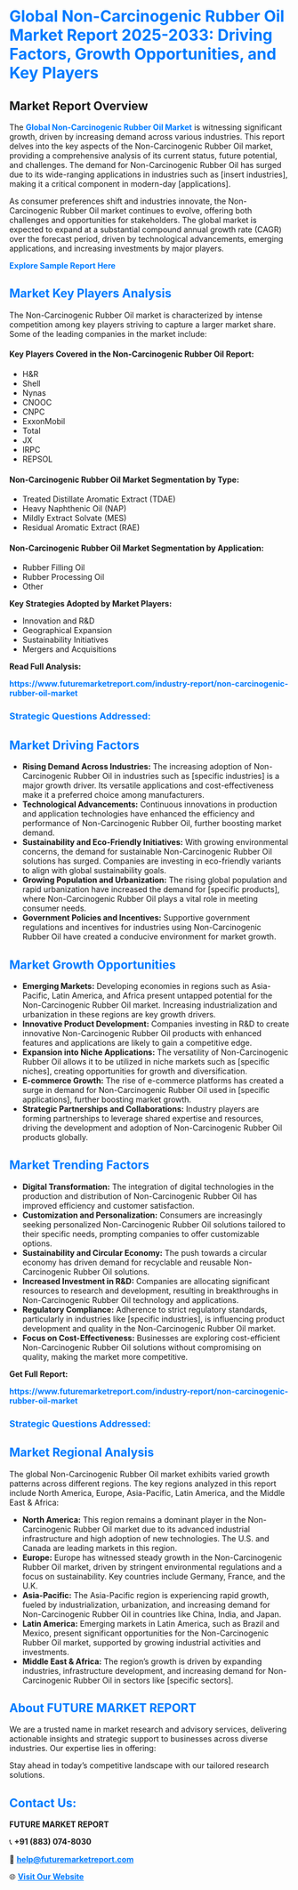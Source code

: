 <h1 style="color: #007BFF;">Global Non-Carcinogenic Rubber Oil Market Report 2025-2033: Driving Factors, Growth Opportunities, and Key Players</h1>

<section id="overview">
<h2>Market Report Overview</h2>
<p>The <a href="https://www.futuremarketreport.com/industry-report/non-carcinogenic-rubber-oil-market" style="color: #007BFF; text-decoration: none;"><strong>Global Non-Carcinogenic Rubber Oil Market</strong></a> is witnessing significant growth, driven by increasing demand across various industries. This report delves into the key aspects of the Non-Carcinogenic Rubber Oil market, providing a comprehensive analysis of its current status, future potential, and challenges. The demand for Non-Carcinogenic Rubber Oil has surged due to its wide-ranging applications in industries such as [insert industries], making it a critical component in modern-day [applications].</p>
<p>As consumer preferences shift and industries innovate, the Non-Carcinogenic Rubber Oil market continues to evolve, offering both challenges and opportunities for stakeholders. The global market is expected to expand at a substantial compound annual growth rate (CAGR) over the forecast period, driven by technological advancements, emerging applications, and increasing investments by major players.</p>
</section>

<section id="overview">
<p><a href="https://www.futuremarketreport.com/request-sample/reportId=86853" style="color: #007BFF; text-decoration: none;"><strong>Explore Sample Report Here</strong></a></p>
</section>

<section id="key-players">
<h2 style="color: #007BFF;">Market Key Players Analysis</h2>
<p>The Non-Carcinogenic Rubber Oil market is characterized by intense competition among key players striving to capture a larger market share. Some of the leading companies in the market include:</p>
<h4>Key Players Covered in the Non-Carcinogenic Rubber Oil Report:</h4>
<ul><li>H&amp;R</li><li>Shell</li><li>Nynas</li><li>CNOOC</li><li>CNPC</li><li>ExxonMobil</li><li>Total</li><li>JX</li><li>IRPC</li><li>REPSOL</li></ul>
<h4>Non-Carcinogenic Rubber Oil Market Segmentation by Type:</h4>
<ul><li>Treated Distillate Aromatic Extract (TDAE)</li><li>Heavy Naphthenic Oil (NAP)</li><li>Mildly Extract Solvate (MES)</li><li>Residual Aromatic Extract (RAE)</li></ul>

<h4>Non-Carcinogenic Rubber Oil Market Segmentation by Application:</h4>
<ul><li>Rubber Filling Oil</li><li>Rubber Processing Oil</li><li>Other</li></ul>
<p><strong>Key Strategies Adopted by Market Players:</strong></p>
<ul>
<li>Innovation and R&D</li>
<li>Geographical Expansion</li>
<li>Sustainability Initiatives</li>
<li>Mergers and Acquisitions</li>
</ul>
</section>

<section>
<p><strong>Read Full Analysis: </strong></p><a href="https://www.futuremarketreport.com/industry-report/non-carcinogenic-rubber-oil-market" style="color: #007BFF; text-decoration: none;"><strong>https://www.futuremarketreport.com/industry-report/non-carcinogenic-rubber-oil-market</strong></a>
<h3 style="color: #007BFF;">Strategic Questions Addressed:</h3>
</section>

<section id="driving-factors">
<h2 style="color: #007BFF;">Market Driving Factors</h2>
<ul>
<li><strong>Rising Demand Across Industries:</strong> The increasing adoption of Non-Carcinogenic Rubber Oil in industries such as [specific industries] is a major growth driver. Its versatile applications and cost-effectiveness make it a preferred choice among manufacturers.</li>
<li><strong>Technological Advancements:</strong> Continuous innovations in production and application technologies have enhanced the efficiency and performance of Non-Carcinogenic Rubber Oil, further boosting market demand.</li>
<li><strong>Sustainability and Eco-Friendly Initiatives:</strong> With growing environmental concerns, the demand for sustainable Non-Carcinogenic Rubber Oil solutions has surged. Companies are investing in eco-friendly variants to align with global sustainability goals.</li>
<li><strong>Growing Population and Urbanization:</strong> The rising global population and rapid urbanization have increased the demand for [specific products], where Non-Carcinogenic Rubber Oil plays a vital role in meeting consumer needs.</li>
<li><strong>Government Policies and Incentives:</strong> Supportive government regulations and incentives for industries using Non-Carcinogenic Rubber Oil have created a conducive environment for market growth.</li>
</ul>
</section>

<section id="growth-opportunities">
<h2 style="color: #007BFF;">Market Growth Opportunities</h2>
<ul>
<li><strong>Emerging Markets:</strong> Developing economies in regions such as Asia-Pacific, Latin America, and Africa present untapped potential for the Non-Carcinogenic Rubber Oil market. Increasing industrialization and urbanization in these regions are key growth drivers.</li>
<li><strong>Innovative Product Development:</strong> Companies investing in R&D to create innovative Non-Carcinogenic Rubber Oil products with enhanced features and applications are likely to gain a competitive edge.</li>
<li><strong>Expansion into Niche Applications:</strong> The versatility of Non-Carcinogenic Rubber Oil allows it to be utilized in niche markets such as [specific niches], creating opportunities for growth and diversification.</li>
<li><strong>E-commerce Growth:</strong> The rise of e-commerce platforms has created a surge in demand for Non-Carcinogenic Rubber Oil used in [specific applications], further boosting market growth.</li>
<li><strong>Strategic Partnerships and Collaborations:</strong> Industry players are forming partnerships to leverage shared expertise and resources, driving the development and adoption of Non-Carcinogenic Rubber Oil products globally.</li>
</ul>
</section>

<section id="trending-factors">
<h2 style="color: #007BFF;">Market Trending Factors</h2>
<ul>
<li><strong>Digital Transformation:</strong> The integration of digital technologies in the production and distribution of Non-Carcinogenic Rubber Oil has improved efficiency and customer satisfaction.</li>
<li><strong>Customization and Personalization:</strong> Consumers are increasingly seeking personalized Non-Carcinogenic Rubber Oil solutions tailored to their specific needs, prompting companies to offer customizable options.</li>
<li><strong>Sustainability and Circular Economy:</strong> The push towards a circular economy has driven demand for recyclable and reusable Non-Carcinogenic Rubber Oil solutions.</li>
<li><strong>Increased Investment in R&D:</strong> Companies are allocating significant resources to research and development, resulting in breakthroughs in Non-Carcinogenic Rubber Oil technology and applications.</li>
<li><strong>Regulatory Compliance:</strong> Adherence to strict regulatory standards, particularly in industries like [specific industries], is influencing product development and quality in the Non-Carcinogenic Rubber Oil market.</li>
<li><strong>Focus on Cost-Effectiveness:</strong> Businesses are exploring cost-efficient Non-Carcinogenic Rubber Oil solutions without compromising on quality, making the market more competitive.</li>
</ul>
</section>

<section>
<p><strong>Get Full Report: </strong></p><a href="https://www.futuremarketreport.com/industry-report/non-carcinogenic-rubber-oil-market" style="color: #007BFF; text-decoration: none;"><strong>https://www.futuremarketreport.com/industry-report/non-carcinogenic-rubber-oil-market</strong></a>
<h3 style="color: #007BFF;">Strategic Questions Addressed:</h3>
</section>


<section id="regional-analysis">
<h2 style="color: #007BFF;">Market Regional Analysis</h2>
<p>The global Non-Carcinogenic Rubber Oil market exhibits varied growth patterns across different regions. The key regions analyzed in this report include North America, Europe, Asia-Pacific, Latin America, and the Middle East & Africa:</p>
<ul>
<li><strong>North America:</strong> This region remains a dominant player in the Non-Carcinogenic Rubber Oil market due to its advanced industrial infrastructure and high adoption of new technologies. The U.S. and Canada are leading markets in this region.</li>
<li><strong>Europe:</strong> Europe has witnessed steady growth in the Non-Carcinogenic Rubber Oil market, driven by stringent environmental regulations and a focus on sustainability. Key countries include Germany, France, and the U.K.</li>
<li><strong>Asia-Pacific:</strong> The Asia-Pacific region is experiencing rapid growth, fueled by industrialization, urbanization, and increasing demand for Non-Carcinogenic Rubber Oil in countries like China, India, and Japan.</li>
<li><strong>Latin America:</strong> Emerging markets in Latin America, such as Brazil and Mexico, present significant opportunities for the Non-Carcinogenic Rubber Oil market, supported by growing industrial activities and investments.</li>
<li><strong>Middle East & Africa:</strong> The region’s growth is driven by expanding industries, infrastructure development, and increasing demand for Non-Carcinogenic Rubber Oil in sectors like [specific sectors].</li>
</ul>
</section>

<footer>
<h2 style="color: #007BFF;">About FUTURE MARKET REPORT</h2>
<p>We are a trusted name in market research and advisory services, delivering actionable insights and strategic support to businesses across diverse industries. Our expertise lies in offering:</p>

<p>Stay ahead in today’s competitive landscape with our tailored research solutions.</p>

<h2 style="color: #007BFF;">Contact Us:</h2>
<p><strong>FUTURE MARKET REPORT</strong></p>
<p>📞 <strong>+91 (883) 074-8030</strong></p>
<p>📧 <strong><a href="mailto:help@futuremarketreport.com" style="color: #007BFF;">help@futuremarketreport.com</a></strong></p>
<p>🌐 <strong><a href="https://www.futuremarketreport.com/" style="color: #007BFF;">Visit Our Website</a></strong></p>
</footer>